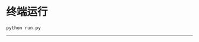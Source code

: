 # 终端运行

```shell
python run.py
```
**************************************************************************************************************************************************************************************************************************************************************************************************************************************************************************************************************************************************************************************************************************************************************************************************************************************************************************************************************************************************************************************************************************************************************************************